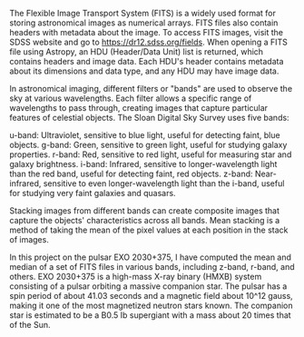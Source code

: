 The Flexible Image Transport System (FITS) is a widely used format for storing astronomical images as numerical arrays. FITS files also contain headers with metadata about the image. To access FITS images, visit the SDSS website and go to https://dr12.sdss.org/fields. When opening a FITS file using Astropy, an HDU (Header/Data Unit) list is returned, which contains headers and image data. Each HDU's header contains metadata about its dimensions and data type, and any HDU may have image data.

In astronomical imaging, different filters or "bands" are used to observe the sky at various wavelengths. Each filter allows a specific range of wavelengths to pass through, creating images that capture particular features of celestial objects. The Sloan Digital Sky Survey uses five bands:

u-band: Ultraviolet, sensitive to blue light, useful for detecting faint, blue objects.
g-band: Green, sensitive to green light, useful for studying galaxy properties.
r-band: Red, sensitive to red light, useful for measuring star and galaxy brightness.
i-band: Infrared, sensitive to longer-wavelength light than the red band, useful for detecting faint, red objects.
z-band: Near-infrared, sensitive to even longer-wavelength light than the i-band, useful for studying very faint galaxies and quasars.

Stacking images from different bands can create composite images that capture the objects' characteristics across all bands. Mean stacking is a method of taking the mean of the pixel values at each position in the stack of images.

In this project on the pulsar EXO 2030+375, I have computed the mean and median of a set of FITS files in various bands, including z-band, r-band, and others. EXO 2030+375 is a high-mass X-ray binary (HMXB) system consisting of a pulsar orbiting a massive companion star. The pulsar has a spin period of about 41.03 seconds and a magnetic field about 10^12 gauss, making it one of the most magnetized neutron stars known. The companion star is estimated to be a B0.5 Ib supergiant with a mass about 20 times that of the Sun.
